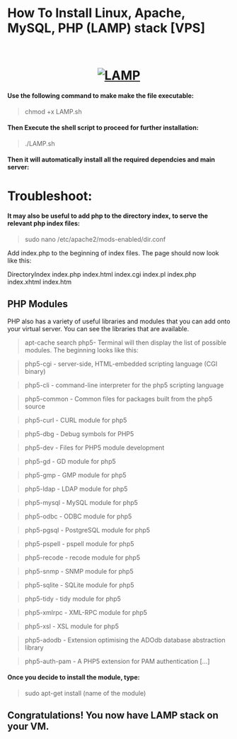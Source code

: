 # How To Install Linux, Apache, MySQL, PHP (LAMP) stack [VPS]

<h1 align="center"> <br><a href="#"><img src="https://www.wiselyguide.com/wp-content/uploads/2016/03/lamp.jpg" alt="LAMP"></a></h1>

#### Use the following command to make make the file executable:

> chmod +x LAMP.sh

#### Then Execute the shell script to proceed for further installation:

> ./LAMP.sh

#### Then it will automatically install all the required dependcies and main server:

# Troubleshoot:

#### It may also be useful to add php to the directory index, to serve the relevant php index files:
> sudo nano /etc/apache2/mods-enabled/dir.conf

Add index.php to the beginning of index files. The page should now look like this:

<IfModule mod_dir.c> DirectoryIndex index.php index.html index.cgi index.pl index.php index.xhtml index.htm </IfModule>

## PHP Modules
PHP also has a variety of useful libraries and modules that you can add onto your virtual server. You can see the libraries that are available.

> apt-cache search php5-
Terminal will then display the list of possible modules. The beginning looks like this:

> php5-cgi - server-side, HTML-embedded scripting language (CGI binary)

> php5-cli - command-line interpreter for the php5 scripting language

> php5-common - Common files for packages built from the php5 source

> php5-curl - CURL module for php5

> php5-dbg - Debug symbols for PHP5

> php5-dev - Files for PHP5 module development

> php5-gd - GD module for php5

> php5-gmp - GMP module for php5

> php5-ldap - LDAP module for php5

> php5-mysql - MySQL module for php5

> php5-odbc - ODBC module for php5

> php5-pgsql - PostgreSQL module for php5

> php5-pspell - pspell module for php5

> php5-recode - recode module for php5

> php5-snmp - SNMP module for php5

> php5-sqlite - SQLite module for php5

> php5-tidy - tidy module for php5

> php5-xmlrpc - XML-RPC module for php5

> php5-xsl - XSL module for php5

> php5-adodb - Extension optimising the ADOdb database abstraction library

> php5-auth-pam - A PHP5 extension for PAM authentication
[...]


#### Once you decide to install the module, type:

> sudo apt-get install (name of the module)

## Congratulations! You now have LAMP stack on your VM.

